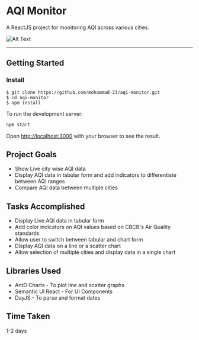 # AQI Monitor

A ReactJS project for monitoring AQI across various cities.

![Alt Text](https://media.giphy.com/media/iegzjSyhhpaJuDNJ8b/giphy.gif?cid=790b76113cf436ffca88ca38b662c88877a7cd43cf35ff71&rid=giphy.gif&ct=g)

---

## Getting Started

### Install

    $ git clone https://github.com/mohammad-23/aqi-monitor.git
    $ cd aqi-monitor
    $ npm install

To run the development server:

```bash
npm start
```

Open [http://localhost:3000](http://localhost:3000) with your browser to see the result.

## Project Goals

- Show Live city wise AQI data
- Display AQI data in tabular form and add indicators to differentiate between AQI ranges
- Compare AQI data between multiple cities

## Tasks Accomplished

- Display Live AQI data in tabular form
- Add color indicators on AQI values based on CBCB's Air Quality standards
- Allow user to switch between tabular and chart form
- Display AQI data on a line or a scatter chart
- Allow selection of multiple cities and display data in a single chart

## Libraries Used

- AntD Charts - To plot line and scatter graphs
- Semantic UI React - For UI Components
- DayJS - To parse and format dates

## Time Taken

1-2 days
